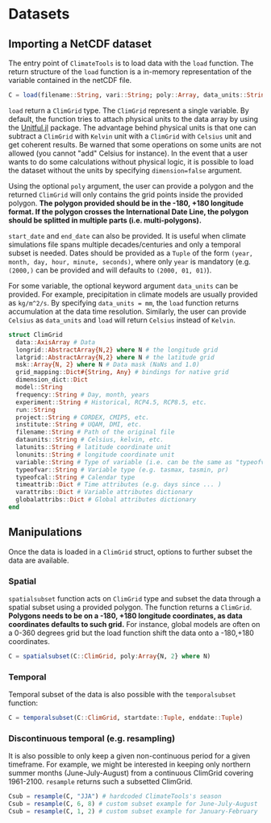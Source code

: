 # Datasets

## Importing a NetCDF dataset

The entry point of `ClimateTools` is to load data with the `load` function. The return structure of the `load` function is a in-memory representation of the variable contained in the netCDF file.

```julia
C = load(filename::String, vari::String; poly::Array, data_units::String, start_date::Tuple, end_date::Tuple, dimension::Bool=true)
```

`load` return a `ClimGrid` type. The `ClimGrid` represent a single variable. By default, the function tries to attach physical units to the data array by using the [Unitful.jl](https://github.com/ajkeller34/Unitful.jl) package. The advantage behind physical units is that one can subtract a `ClimGrid` with `Kelvin` unit with a `ClimGrid` with `Celsius` unit and get coherent results. Be warned that some operations on some units are not allowed (you cannot "add" Celsius for instance). In the event that a user wants to do some calculations without physical logic, it is possible to load the dataset without the units by specifying `dimension=false` argument.

Using the optional `poly` argument, the user can provide a polygon and the returned `ClimGrid` will only contains the grid points inside the provided polygon. **The polygon provided should be in the -180, +180 longitude format. If the polygon crosses the International Date Line, the polygon should be splitted in multiple parts (i.e. multi-polygons).**

`start_date` and `end_date` can also be provided. It is useful when climate simulations file spans multiple decades/centuries and only a temporal subset is needed. Dates should be provided as a `Tuple` of the form `(year, month, day, hour, minute, seconds)`, where only `year` is mandatory (e.g. `(2000,)` can be provided and will defaults to `(2000, 01, 01)`).

For some variable, the optional keyword argument `data_units` can be provided. For example, precipitation in climate models are usually provided as `kg/m^2/s`. By specifying `data_units = mm`, the `load` function returns accumulation at the data time resolution. Similarly, the user can provide `Celsius` as `data_units` and `load` will return `Celsius` instead of `Kelvin`.

```julia
struct ClimGrid
  data::AxisArray # Data
  longrid::AbstractArray{N,2} where N # the longitude grid
  latgrid::AbstractArray{N,2} where N # the latitude grid
  msk::Array{N, 2} where N # Data mask (NaNs and 1.0)
  grid_mapping::Dict#{String, Any} # bindings for native grid
  dimension_dict::Dict
  model::String
  frequency::String # Day, month, years
  experiment::String # Historical, RCP4.5, RCP8.5, etc.
  run::String
  project::String # CORDEX, CMIP5, etc.
  institute::String # UQAM, DMI, etc.
  filename::String # Path of the original file
  dataunits::String # Celsius, kelvin, etc.
  latunits::String # latitude coordinate unit
  lonunits::String # longitude coordinate unit
  variable::String # Type of variable (i.e. can be the same as "typeofvar", but it is changed when calculating indices)
  typeofvar::String # Variable type (e.g. tasmax, tasmin, pr)
  typeofcal::String # Calendar type
  timeattrib::Dict # Time attributes (e.g. days since ... )
  varattribs::Dict # Variable attributes dictionary
  globalattribs::Dict # Global attributes dictionary
end
```

## Manipulations

Once the data is loaded in a `ClimGrid` struct, options to further subset the data are available.

### Spatial

`spatialsubset` function acts on `ClimGrid` type and subset the data through a spatial subset using a provided polygon. The function returns a `ClimGrid`. **Polygons needs to be on a -180, +180 longitude coordinates, as data coordinates defaults to such grid.** For instance, global models are often on a 0-360 degrees grid but the load function shift the data onto a -180,+180 coordinates.

```julia
C = spatialsubset(C::ClimGrid, poly:Array{N, 2} where N)
```

### Temporal

Temporal subset of the data is also possible with the `temporalsubset` function:

```julia
C = temporalsubset(C::ClimGrid, startdate::Tuple, enddate::Tuple)
```

### Discontinuous temporal (e.g. resampling)

It is also possible to only keep a given non-continuous period for a given timeframe. For example, we might be interested in keeping only northern summer months (June-July-August) from a continuous ClimGrid covering 1961-2100. `resample` returns such a subsetted ClimGrid.

```julia
Csub = resample(C, "JJA") # hardcoded ClimateTools's season
Csub = resample(C, 6, 8) # custom subset example for June-July-August
Csub = resample(C, 1, 2) # custom subset example for January-February
```
